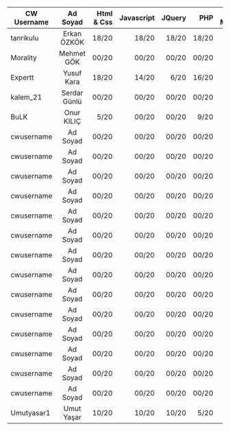 |  CW Username  |      Ad Soyad      | Html & Css | Javascript |   JQuery  |   PHP   | SQL-MySQL |  Laravel  |
|---------------|:------------------:|-----------:|-----------:|----------:|--------:|----------:|----------:|
| tanrikulu     |  Erkan ÖZKÖK       |   18/20    |   18/20    |   18/20   |  18/20  |   18/20   |   18/20   |
| Morality      |  Mehmet GÖK        |   00/20    |   00/20    |   00/20   |  00/20  |   00/20   |   00/20   |
| Expertt       |  Yusuf Kara        |   18/20    |   14/20    |   6/20    |  16/20  |   15/20   |   00/20   |
| kalem_21      |  Serdar Günlü      |   00/20    |   00/20    |   00/20   |  00/20  |   00/20   |   00/20   |
| BuLK          |  Onur KILIÇ        |   5/20     |   00/20    |   00/20   |  9/20   |   5/20    |   00/20   |
| cwusername    |  Ad Soyad          |   00/20    |   00/20    |   00/20   |  00/20  |   00/20   |   00/20   |
| cwusername    |  Ad Soyad          |   00/20    |   00/20    |   00/20   |  00/20  |   00/20   |   00/20   |
| cwusername    |  Ad Soyad          |   00/20    |   00/20    |   00/20   |  00/20  |   00/20   |   00/20   |
| cwusername    |  Ad Soyad          |   00/20    |   00/20    |   00/20   |  00/20  |   00/20   |   00/20   |
| cwusername    |  Ad Soyad          |   00/20    |   00/20    |   00/20   |  00/20  |   00/20   |   00/20   |
| cwusername    |  Ad Soyad          |   00/20    |   00/20    |   00/20   |  00/20  |   00/20   |   00/20   |
| cwusername    |  Ad Soyad          |   00/20    |   00/20    |   00/20   |  00/20  |   00/20   |   00/20   |
| cwusername    |  Ad Soyad          |   00/20    |   00/20    |   00/20   |  00/20  |   00/20   |   00/20   |
| cwusername    |  Ad Soyad          |   00/20    |   00/20    |   00/20   |  00/20  |   00/20   |   00/20   |
| cwusername    |  Ad Soyad          |   00/20    |   00/20    |   00/20   |  00/20  |   00/20   |   00/20   |
| cwusername    |  Ad Soyad          |   00/20    |   00/20    |   00/20   |  00/20  |   00/20   |   00/20   |
| cwusername    |  Ad Soyad          |   00/20    |   00/20    |   00/20   |  00/20  |   00/20   |   00/20   |
| cwusername    |  Ad Soyad          |   00/20    |   00/20    |   00/20   |  00/20  |   00/20   |   00/20   |
| cwusername    |  Ad Soyad          |   00/20    |   00/20    |   00/20   |  00/20  |   00/20   |   00/20   |
| Umutyasar1    |  Umut Yaşar        |   10/20    |   10/20    |   10/20   |   5/20  |   15/20   |   00/20   |
